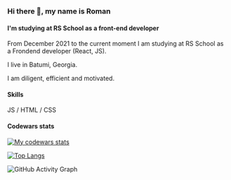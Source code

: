 ### Hi there 👋, my name is Roman
#### I'm studying at RS School as a front-end developer
From December 2021 to the current moment I am studying at RS School as a Frondend developer (React, JS).

I live in Batumi, Georgia.

I am diligent, efficient and motivated.

#### Skills
JS / HTML / CSS

#### Codewars stats
<a href="https://www.codewars.com/users/romanbaukin"><img alt="My codewars stats" src="https://www.codewars.com/users/romanbaukin/badges/large"></a>


[![Top Langs](https://github-readme-stats.vercel.app/api/top-langs/?username=romanbaukin)](https://github.com/anuraghazra/github-readme-stats)

![GitHub Activity Graph](https://activity-graph.herokuapp.com/graph?username=romanbaukin)  


<!--
**RomanBaukin/RomanBaukin** is a ✨ _special_ ✨ repository because its `README.md` (this file) appears on your GitHub profile.

Here are some ideas to get you started:

- 🔭 I’m currently working on ...
- 🌱 I’m currently learning ...
- 👯 I’m looking to collaborate on ...
- 🤔 I’m looking for help with ...
- 💬 Ask me about ...
- 📫 How to reach me: ...
- 😄 Pronouns: ...
- ⚡ Fun fact: ...
-->
